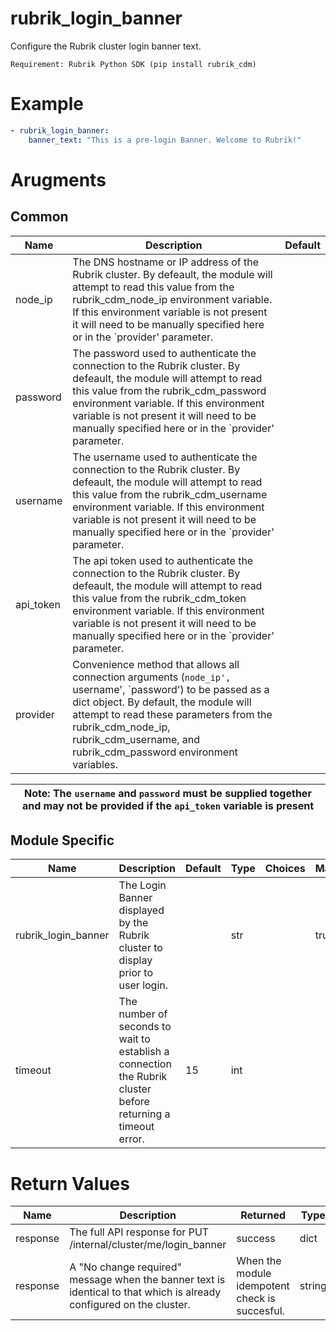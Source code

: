 # rubrik_login_banner

Configure the Rubrik cluster login banner text.

`Requirement: Rubrik Python SDK (pip install rubrik_cdm)`

# Example

```yaml
- rubrik_login_banner:
    banner_text: "This is a pre-login Banner. Welcome to Rubrik!"
```

# Arugments

## Common

| Name      | Description                                                                                                                                                                                                                                                                                               | Default |
|-----------|-----------------------------------------------------------------------------------------------------------------------------------------------------------------------------------------------------------------------------------------------------------------------------------------------------------|---------|
| node_ip   | The DNS hostname or IP address of the Rubrik cluster. By defeault, the module will attempt to read this value from the rubrik_cdm_node_ip environment variable. If this environment variable is not present it will need to be manually specified here or in the `provider' parameter.                    |         |
| password  | The password used to authenticate the connection to the Rubrik cluster. By defeault, the module will attempt to read this value from the rubrik_cdm_password environment variable. If this environment variable is not present it will need to be manually specified here or in the `provider' parameter. |         |
| username  | The username used to authenticate the connection to the Rubrik cluster. By defeault, the module will attempt to read this value from the rubrik_cdm_username environment variable. If this environment variable is not present it will need to be manually specified here or in the `provider' parameter. |         |
| api_token | The api token used to authenticate the connection to the Rubrik cluster. By defeault, the module will attempt to read this value from the rubrik_cdm_token environment variable. If this environment variable is not present it will need to be manually specified here or in the `provider' parameter.   |         |
| provider  | Convenience method that allows all connection arguments (`node_ip', `username', `password') to be passed as a dict object. By default, the module will attempt to read these parameters from the rubrik_cdm_node_ip, rubrik_cdm_username, and rubrik_cdm_password environment variables.                  |         |

| Note: The `username` and `password` must be supplied together and may not be provided if the `api_token` variable is present|
| --- |

## Module Specific

| Name      | Description                                                                                                  | Default | Type | Choices | Mandatory | Aliases |
|-----------|--------------------------------------------------------------------------------------------------------------|---------|------|---------|-----------|---------|
| rubrik_login_banner | The Login Banner displayed by the Rubrik cluster to display prior to user login.                   |         | str  |         | true      |         |
| timeout   | The number of seconds to wait to establish a connection the Rubrik cluster before returning a timeout error. | 15      | int  |         |           |         |

# Return Values

| Name     | Description                                                                       | Returned                                       | Type   | Aliases |
|----------|-----------------------------------------------------------------------------------|------------------------------------------------|--------|---------|
| response | The full API response for PUT /internal/cluster/me/login_banner                   | success                                        | dict   |         |
| response | A "No change required" message when the banner text is identical to that which is already configured on the cluster. | When the module idempotent check is succesful. | string |         |
